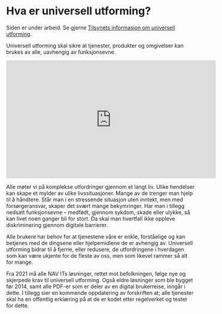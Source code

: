 # Hva er universell utforming?

<alertstripe type="advarsel">Siden er under arbeid. Se gjerne [Tilsynets informasjon om universell utforming](https://uu.difi.no/kva-er-universell-utforming).</alertstripe>

Universell utforming skal sikre at tjenester, produkter og omgivelser kan brukes av alle, uavhengig av funksjonsevne.

<iframe width="560" height="315" src="https://youtu.be/zl53ownJU1c" title="Tilsynets video om Unviersell utforming" frameborder="0" allow="accelerometer; autoplay; encrypted-media; gyroscope; picture-in-picture" allowfullscreen></iframe>


Alle møter vi på komplekse utfordringer gjennom et langt liv. Ulike hendelser kan skape et mylder av ulike livssituasjoner. Mange av de trenger man hjelp til å håndtere. Står man i en stressende situasjon uten inntekt, men med forsørgeransvar, skaper det svært mange bekymringer. Har man i tillegg nedsatt funksjonsevne – medfødt, gjennom sykdom, skade eller ulykke, så kan livet noen ganger bli for stort. Da skal man hvertfall ikke oppleve diskriminering gjennom digitale barrierer.

Alle brukere har behov for at tjenestene våre er enkle, forståelige og kan betjenes med de dingsene eller hjelpemidlene de er avhengig av. Universell utforming bidrar til å fjerne, eller redusere, de utfordringene i hverdagen som kan være ukjente for de fleste av oss, men som likevel rammer så alt for mange.

Fra 2021 må alle NAV ITs løsninger, rettet mot befolkningen, følge nye og skjerpede krav til universell utforming. Også eldre løsninger som ble bygget før 2014, samt alle PDF-er som er deler av en digital brukerreise, inngår i dette. I tillegg sier en kommende oppdatering av forskriften at; alle tjenester skal ha en offentlig erklæring på at de er kodet etter regelverket og testet for dette.
